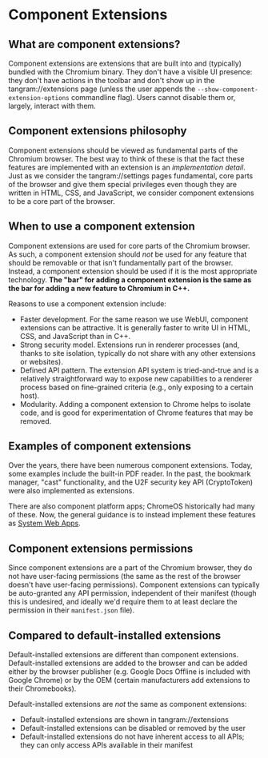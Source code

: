 # Component Extensions

## What are component extensions?

Component extensions are extensions that are built into and (typically) bundled
with the Chromium binary.  They don't have a visible UI presence: they don't
have actions in the toolbar and don't show up in the tangram://extensions page
(unless the user appends the `--show-component-extension-options` commandline
flag).  Users cannot disable them or, largely, interact with them.

## Component extensions philosophy

Component extensions should be viewed as fundamental parts of the Chromium
browser.  The best way to think of these is that the fact these features are
implemented with an extension is an _implementation detail_.  Just as we
consider the tangram://settings pages fundamental, core parts of the browser and
give them special privileges even though they are written in HTML, CSS, and
JavaScript, we consider component extensions to be a core part of the browser.

## When to use a component extension

Component extensions are used for core parts of the Chromium browser.  As such,
a component extension should _not_ be used for any feature that should be
removable or that isn't fundamentally part of the browser.  Instead, a
component extension should be used if it is the most appropriate technology.
**The "bar" for adding a component extension is the same as the bar for adding
a new feature to Chromium in C++.**

Reasons to use a component extension include:
*   Faster development.  For the same reason we use WebUI, component extensions
    can be attractive.  It is generally faster to write UI in HTML, CSS, and
    JavaScript than in C++.
*   Strong security model.  Extensions run in renderer processes (and, thanks to
    site isolation, typically do not share with any other extensions or
    websites).
*   Defined API pattern.  The extension API system is tried-and-true and is a
    relatively straightforward way to expose new capabilities to a renderer
    process based on fine-grained criteria (e.g., only exposing to a certain
    host).
*   Modularity.  Adding a component extension to Chrome helps to isolate code,
    and is good for experimentation of Chrome features that may be removed.

## Examples of component extensions

Over the years, there have been numerous component extensions.  Today, some
examples include the built-in PDF reader.  In the past, the bookmark manager,
"cast" functionality, and the U2F security key API (CryptoToken) were also
implemented as extensions.

There are also component platform apps; ChromeOS historically had many of
these.  Now, the general guidance is to instead implement these features as
[System Web Apps](/chrome/browser/ash/system_web_apps/README.md).

## Component extensions permissions

Since component extensions are a part of the Chromium browser, they do not have
user-facing permissions (the same as the rest of the browser doesn't have
user-facing permissions).  Component extensions can typically be auto-granted
any API permission, independent of their manifest (though this is undesired,
and ideally we'd require them to at least declare the permission in their
`manifest.json` file).

## Compared to default-installed extensions

Default-installed extensions are different than component extensions.
Default-installed extensions are added to the browser and can be added either
by the browser publisher (e.g. Google Docs Offline is included with Google
Chrome) or by the OEM (certain manufacturers add extensions to their
Chromebooks).

Default-installed extensions are _not_ the same as component extensions:
*   Default-installed extensions are shown in tangram://extensions
*   Default-installed extensions can be disabled or removed by the user
*   Default-installed extensions do not have inherent access to all APIs; they
    can only access APIs available in their manifest
